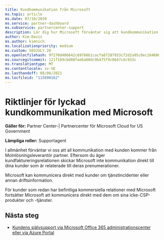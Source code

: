```yaml
---
title: Kundkommunikation från Microsoft
ms.topic: article
ms.date: 07/10/2020
ms.service: partner-dashboard
ms.subservice: partnercenter-support
description: Lär dig hur Microsoft förväntar sig att kundkommunikation sker mellan kunder och partner i Molnlösningsleverantör program.
author: Kim-Davis
ms.author: kimnich
ms.localizationpriority: medium
ms.custom: SEOJULY.20
ms.openlocfilehash: 9f270d406642c69766b1cacfa67287933c72d2a95c8ec16460012ff5b4873eb9
ms.sourcegitcommit: 121f1b9cbd88faeba60dc9b475f9c0647cdc933c
ms.translationtype: MT
ms.contentlocale: sv-SE
ms.lasthandoff: 08/06/2021
ms.locfileid: "115690162"
---
```

# <a name="guidelines-for-successful-customer-communication-with-microsoft"></a>Riktlinjer för lyckad kundkommunikation med Microsoft

**Gäller för:** Partner Center-| Partnercenter för Microsoft Cloud for US Government

**Lämpliga roller:** Supportagent

I allmänhet förväntar vi oss att all kommunikation med kunden kommer från Molnlösningsleverantör partner. Eftersom du äger kundfaktureringsrelationen skickar Microsoft inte kommunikation direkt till dina kunder som är relaterade till deras prenumerationer.

Microsoft kan kommunicera direkt med kunder om tjänstincidenter eller annan driftsinformation.

För kunder som redan har befintliga kommersiella relationer med Microsoft fortsätter Microsoft att kommunicera direkt med dem om sina icke-CSP-produkter och -tjänster.

## <a name="next-steps"></a>Nästa steg

- [Kundens självsupport via Microsoft Office 365 administrationscenter eller via Azure Portal](customer-self-support.md)